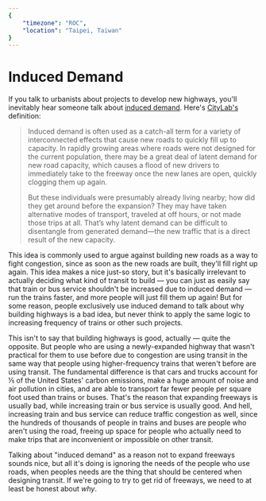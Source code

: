 ```yaml
---
{
	"timezone": "ROC",
	"location": "Taipei, Taiwan"
}
---
```

# Induced Demand

If you talk to urbanists about projects to develop new highways, you'll inevitably hear someone talk about [induced demand](https://en.wikipedia.org/wiki/Induced_demand). Here's [CityLab's](https://www.citylab.com/transportation/2018/09/citylab-university-induced-demand/569455/) definition:

> Induced demand is often used as a catch-all term for a variety of interconnected effects that cause new roads to quickly fill up to capacity. In rapidly growing areas where roads were not designed for the current population, there may be a great deal of latent demand for new road capacity, which causes a flood of new drivers to immediately take to the freeway once the new lanes are open, quickly clogging them up again.
> 
> But these individuals were presumably already living nearby; how did they get around before the expansion? They may have taken alternative modes of transport, traveled at off hours, or not made those trips at all. That’s why latent demand can be difficult to disentangle from generated demand—the new traffic that is a direct result of the new capacity.

This idea is commonly used to argue against building new roads as a way to fight congestion, since as soon as the new roads are built, they'll fill right up again. This idea makes a nice just-so story, but it's basically irrelevant to actually deciding what kind of transit to build — you can just as easily say that train or bus service shouldn't be increased due to induced demand — run the trains faster, and more people will just fill them up again! But for some reason, people exclusively use induced demand to talk about why building highways is a bad idea, but never think to apply the same logic to increasing frequency of trains or other such projects.

This isn't to say that building highways is good, actually — quite the opposite. But people who are using a newly-expanded highway that wasn't practical for them to use before due to congestion are using transit in the same way that people using higher-frequency trains that weren't before are using transit. The fundamental difference is that cars and trucks account for ⅕ of the United States' carbon emissions, make a huge amount of noise and air pollution in cities, and are able to transport far fewer people per square foot used than trains or buses. That's the reason that expanding freeways is usually bad, while increasing train or bus service is usually good. And hell, increasing train and bus service can reduce traffic congestion as well, since the hundreds of thousands of people in trains and buses are people who aren't using the road, freeing up space for people who actually need to make trips that are inconvenient or impossible on other transit.

Talking about "induced demand" as a reason not to expand freeways sounds nice, but all it's doing is ignoring the needs of the people who use roads, when peoples needs are the thing that should be centered when designing transit. If we're going to try to get rid of freeways, we need to at least be honest about *why*.
